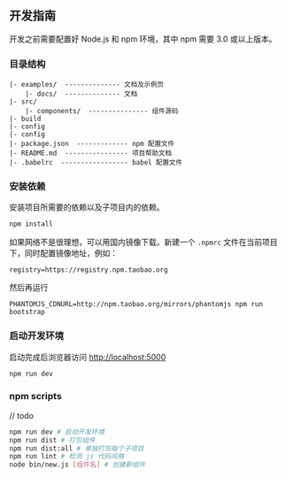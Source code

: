 ## 开发指南

开发之前需要配置好 Node.js 和 npm 环境，其中 npm 需要 3.0 或以上版本。

### 目录结构
```text
|- examples/  -------------- 文档及示例页
    |- docs/  -------------- 文档
|- src/
    |- components/  --------------- 组件源码
|- build
|- config
|- config
|- package.json  ------------- npm 配置文件
|- README.md  ---------------- 项目帮助文档
|- .babelrc  ----------------- babel 配置文件
```

### 安装依赖
安装项目所需要的依赖以及子项目内的依赖。
```bash
npm install
```

如果网络不是很理想，可以用国内镜像下载。新建一个 `.npmrc` 文件在当前项目下，同时配置镜像地址，例如：
```text
registry=https://registry.npm.taobao.org
```

然后再运行

```shell
PHANTOMJS_CDNURL=http://npm.taobao.org/mirrors/phantomjs npm run bootstrap
```

### 启动开发环境

启动完成后浏览器访问 [http://localhost:5000](http://localhost:5000)

```bash
npm run dev
```

### npm scripts
// todo
```bash
npm run dev # 启动开发环境
npm run dist # 打包组件
npm run dist:all # 单独打包每个子项目
npm run lint # 检测 js 代码风格
node bin/new.js [组件名] # 创建新组件
```
